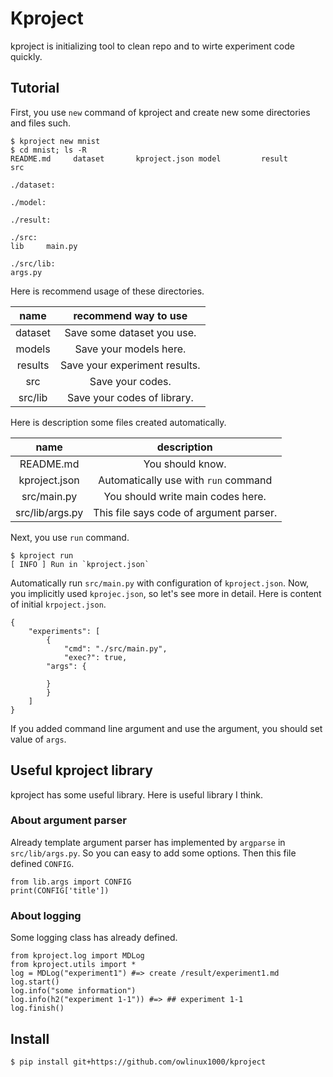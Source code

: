 # Kproject

kproject is initializing tool to clean repo and to wirte experiment code quickly.

## Tutorial

First, you use ```new``` command of kproject and create new some directories and files such.

```
$ kproject new mnist
$ cd mnist; ls -R
README.md     dataset       kproject.json model         result        src

./dataset:

./model:

./result:

./src:
lib     main.py

./src/lib:
args.py
```

Here is recommend usage of these directories.

|name|recommend way to use|
|:--:|:--:|
|dataset|Save some dataset you use.|
|models|Save your models here.|
|results|Save your experiment results.|
|src|Save your codes.|
|src/lib|Save your codes of library.|

Here is description some files created automatically.

|name|description|
|:---:|:---:|
|README.md|You should know.|
|kproject.json|Automatically use with ```run``` command|
|src/main.py|You should write main codes here.|
|src/lib/args.py|This file says code of argument parser.|

Next, you use ```run``` command.

```
$ kproject run
[ INFO ] Run in `kproject.json`
```

Automatically run ```src/main.py``` with configuration of ```kproject.json```. Now, you implicitly used ```kprojec.json```, so let's see more in detail. Here is content of initial ```krpoject.json```. 

```
{
    "experiments": [
        {
            "cmd": "./src/main.py",
            "exec?": true,
	    "args": {
	    
	    }
		}
    ]
}	
```

If you added command line argument and use the argument, you should set value of ```args```.

## Useful kproject library

kproject has some useful library. Here is useful library I think.

### About argument parser

Already template argument parser has implemented by ```argparse``` in ```src/lib/args.py```. So you can easy to add some options. Then this file defined ```CONFIG```.

```
from lib.args import CONFIG
print(CONFIG['title'])
```

### About logging

Some logging class has already defined.

```
from kproject.log import MDLog
from kproject.utils import *
log = MDLog("experiment1") #=> create /result/experiment1.md
log.start()
log.info("some information")
log.info(h2("experiment 1-1")) #=> ## experiment 1-1
log.finish()
```

## Install

```
$ pip install git+https://github.com/owlinux1000/kproject
```
